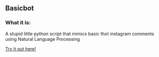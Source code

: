## Basicbot

### What it is:

A stupid little python script that mimics basic thot instagram comments using Natural Language Processing

[Try it out here!](hansonma.pythonanywhere.com)